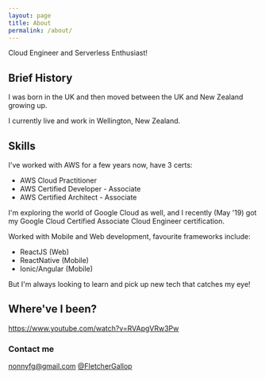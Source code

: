 ```yaml
---
layout: page
title: About
permalink: /about/
---
```


Cloud Engineer and Serverless Enthusiast!

## Brief History
I was born in the UK and then moved between the UK and New Zealand growing up. 

I currently live and work in Wellington, New Zealand.

## Skills
I've worked with AWS for a few years now, have 3 certs:
- AWS Cloud Practitioner
- AWS Certified Developer - Associate
- AWS Certified Architect - Associate

I'm exploring the world of Google Cloud as well, and I recently (May '19) got my Google Cloud Certified Associate Cloud Engineer certification.

Worked with Mobile and Web development, favourite frameworks include:
- ReactJS (Web)
- ReactNative (Mobile)
- Ionic/Angular (Mobile)

But I'm always looking to learn and pick up new tech that catches my eye! 

## Where've I been?
https://www.youtube.com/watch?v=RVApgVRw3Pw

### Contact me

[nonnyfg@gmail.com](mailto:nonnyfg@gmail.com)
[@FletcherGallop](https://twitter.com/FletcherGallop)